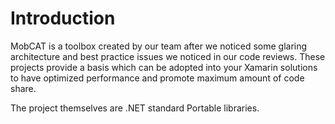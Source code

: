 # Introduction 

MobCAT is a toolbox created by our team after we noticed some glaring architecture and best practice issues we noticed in our code reviews. These projects provide a basis which can be adopted into your Xamarin solutions to have optimized performance and promote maximum amount of code share. 

The project themselves are .NET standard Portable libraries. 